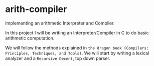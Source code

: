 # arith-compiler
Implementing an arithmetic Interpreter and Compiler.

In this project I will be writing an Interpreter/Compiler in C to do basic
arithmetic computation.

We will follow the methods explained in `the dragon book (Compilers: Principles, Techniques, and Tools)`. 
We will start by writing a lexical analyzer and a `Recursive Decent`, top down parser.

